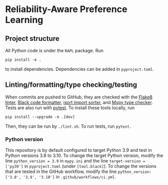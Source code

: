 # Reliability-Aware Preference Learning

## Project structure

All Python code is under the `RAPL` package. Run

    pip install -e .

to install dependencies. Dependencies can be added in `pyproject.toml`.

## Linting/formatting/type checking/testing

When commits are pushed to GitHub, they are checked with the [Flake8 linter](https://flake8.pycqa.org/en/latest/), [Black code formatter](https://black.readthedocs.io/en/stable/), [isort import sorter](https://pycqa.github.io/isort/index.html), and [Mypy type checker](http://mypy-lang.org/). Tests are also run with [pytest](https://docs.pytest.org/en/7.2.x/). To install these tools locally, run

    pip install --upgrade -e .[dev]

Then, they can be run by `./lint.sh`. To run tests, run `pytest`.

### Python version

This repository is by default configured to target Python 3.9 and test in Python versions 3.8 to 3.10. To change the target Python version, modify the line `python_version = 3.9` in `mypy.ini` and the line `target-version = ['py39']` in `pyproject.toml` (under `[tool.black]`). To change the versions that are tested in the GitHub workflow, modify the line `python_version: ['3.8', '3.9', '3.10']` in `.github/workflows/ci.yml`.
